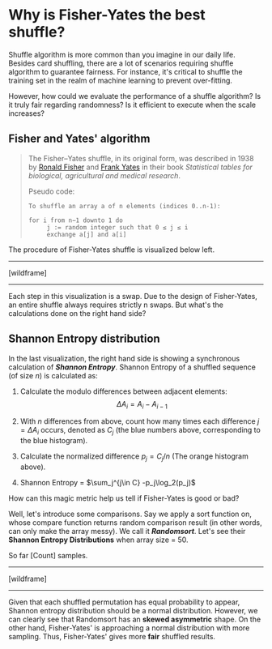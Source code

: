 # Why is Fisher-Yates the best shuffle?

Shuffle algorithm is more common than you imagine in our daily life. Besides card shuffling, there are a lot of scenarios requiring shuffle algorithm to guarantee fairness. For instance, it's critical to shuffle the training set in the realm of machine learning to prevent over-fitting.

However, how could we evaluate the performance of a shuffle algorithm? Is it truly fair regarding randomness? Is it efficient to execute when the scale increases?

## Fisher and Yates' algorithm

> The Fisher–Yates shuffle, in its original form, was described in 1938 by [Ronald Fisher](https://en.wikipedia.org/wiki/Ronald_Fisher) and [Frank Yates](https://en.wikipedia.org/wiki/Frank_Yates) in their book *Statistical tables for biological, agricultural and medical research*.
>
> Pseudo code:
>
> ```pseudocode
> To shuffle an array a of n elements (indices 0..n-1):
> 
> for i from n−1 downto 1 do
>      j := random integer such that 0 ≤ j ≤ i
>      exchange a[j] and a[i]
> ```

The procedure of Fisher-Yates shuffle is visualized below left.

---

[wildframe]

---

Each step in this visualization is a swap. Due to the design of Fisher-Yates, an entire shuffle always requires strictly n swaps. But what's the calculations done on the right hand side?

## Shannon Entropy distribution

In the last visualization, the right hand side is showing a synchronous calculation of ***Shannon Entropy***. Shannon Entropy of a shuffled sequence (of size $n$) is calculated as:

1. Calculate the modulo differences between adjacent elements: $$\Delta A_i=A_i-A_{i-1}$$

2. With $n$ differences from above, count how many times each difference $j=\Delta A_i$ occurs, denoted as $C_j$ (the blue numbers above, corresponding to the blue histogram).
3. Calculate the normalized difference $p_j=C_j/n$ (The orange histogram above).
4. Shannon Entropy = $\sum_j^{j\in C} -p_j\log_2(p_j)$

How can this magic metric help us tell if Fisher-Yates is good or bad?

Well, let's introduce some comparisons. Say we apply a sort function on, whose compare function returns random comparison result (in other words, can only make the array messy). We call it ***Randomsort***. Let's see their **Shannon Entropy Distributions** when array size = 50.

So far [Count] samples.

---

[wildframe]

---

Given that each shuffled permutation has equal probability to appear, Shannon entropy distribution should be a normal distribution. However, we can clearly see that Randomsort has an **skewed asymmetric** shape. On the other hand, Fisher-Yates' is approaching a normal distribution with more sampling. Thus, Fisher-Yates' gives more **fair** shuffled results.
